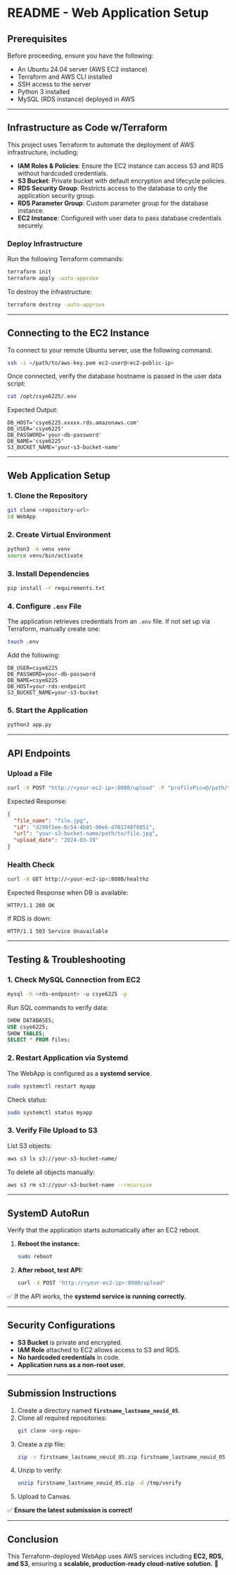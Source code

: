 # README - Web Application Setup

## Prerequisites

Before proceeding, ensure you have the following:

- An Ubuntu 24.04 server (AWS EC2 instance)
- Terraform and AWS CLI installed
- SSH access to the server
- Python 3 installed
- MySQL (RDS instance) deployed in AWS

---

## Infrastructure as Code w/Terraform

This project uses Terraform to automate the deployment of AWS infrastructure, including:

- **IAM Roles & Policies**: Ensure the EC2 instance can access S3 and RDS without hardcoded credentials.
- **S3 Bucket**: Private bucket with default encryption and lifecycle policies.
- **RDS Security Group**: Restricts access to the database to only the application security group.
- **RDS Parameter Group**: Custom parameter group for the database instance.
- **EC2 Instance**: Configured with user data to pass database credentials securely.

### **Deploy Infrastructure**

Run the following Terraform commands:

```bash
terraform init
terraform apply -auto-approve
```

To destroy the infrastructure:

```bash
terraform destroy -auto-approve
```

---

## Connecting to the EC2 Instance

To connect to your remote Ubuntu server, use the following command:

```bash
ssh -i ~/path/to/aws-key.pem ec2-user@<ec2-public-ip>
```

Once connected, verify the database hostname is passed in the user data script:

```bash
cat /opt/csye6225/.env
```

Expected Output:

```
DB_HOST='csye6225.xxxxx.rds.amazonaws.com'
DB_USER='csye6225'
DB_PASSWORD='your-db-password'
DB_NAME='csye6225'
S3_BUCKET_NAME='your-s3-bucket-name'
```

---

## Web Application Setup

### **1. Clone the Repository**

```sh
git clone <repository-url>
cd WebApp
```

### **2. Create Virtual Environment**

```sh
python3 -m venv venv
source venv/bin/activate
```

### **3. Install Dependencies**

```sh
pip install -r requirements.txt
```

### **4. Configure ********`.env`******** File**

The application retrieves credentials from an `.env` file. If not set up via Terraform, manually create one:

```sh
touch .env
```

Add the following:

```
DB_USER=csye6225
DB_PASSWORD=your-db-password
DB_NAME=csye6225
DB_HOST=your-rds-endpoint
S3_BUCKET_NAME=your-s3-bucket
```

### **5. Start the Application**

```sh
python3 app.py
```

---

## **API Endpoints**

### **Upload a File**

```sh
curl -X POST "http://<your-ec2-ip>:8080/upload" -F "profilePic=@/path/to/file.jpg"
```

Expected Response:

```json
{
  "file_name": "file.jpg",
  "id": "d290f1ee-6c54-4b01-90e6-d701748f0851",
  "url": "your-s3-bucket-name/path/to/file.jpg",
  "upload_date": "2024-03-19"
}
```

### **Health Check**

```sh
curl -X GET http://<your-ec2-ip>:8080/healthz
```

Expected Response when DB is available:

```
HTTP/1.1 200 OK
```

If RDS is down:

```
HTTP/1.1 503 Service Unavailable
```

---

## **Testing & Troubleshooting**

### **1. Check MySQL Connection from EC2**

```bash
mysql -h <rds-endpoint> -u csye6225 -p
```

Run SQL commands to verify data:

```sql
SHOW DATABASES;
USE csye6225;
SHOW TABLES;
SELECT * FROM files;
```

### **2. Restart Application via Systemd**

The WebApp is configured as a **systemd service**.

```sh
sudo systemctl restart myapp
```

Check status:

```sh
sudo systemctl status myapp
```

### **3. Verify File Upload to S3**

List S3 objects:

```bash
aws s3 ls s3://your-s3-bucket-name/
```

To delete all objects manually:

```bash
aws s3 rm s3://your-s3-bucket-name --recursive
```

---

## **SystemD AutoRun**

Verify that the application starts automatically after an EC2 reboot.

1. **Reboot the instance:**
   ```sh
   sudo reboot
   ```
2. **After reboot, test API:**
   ```sh
   curl -X POST "http://<your-ec2-ip>:8080/upload"
   ```

✅ If the API works, the **systemd service is running correctly.**

---

## **Security Configurations**

- **S3 Bucket** is private and encrypted.
- **IAM Role** attached to EC2 allows access to S3 and RDS.
- **No hardcoded credentials** in code.
- **Application runs as a non-root user.**

---

## **Submission Instructions**

1. Create a directory named **`firstname_lastname_neuid_05`**.
2. Clone all required repositories:
   ```sh
   git clone <org-repo>
   ```
3. Create a zip file:
   ```sh
   zip -r firstname_lastname_neuid_05.zip firstname_lastname_neuid_05
   ```
4. Unzip to verify:
   ```sh
   unzip firstname_lastname_neuid_05.zip -d /tmp/verify
   ```
5. Upload to Canvas.

✅ **Ensure the latest submission is correct!**

---

## **Conclusion**

This Terraform-deployed WebApp uses AWS services including **EC2, RDS, and S3**, ensuring a **scalable, production-ready cloud-native solution.** 🚀

